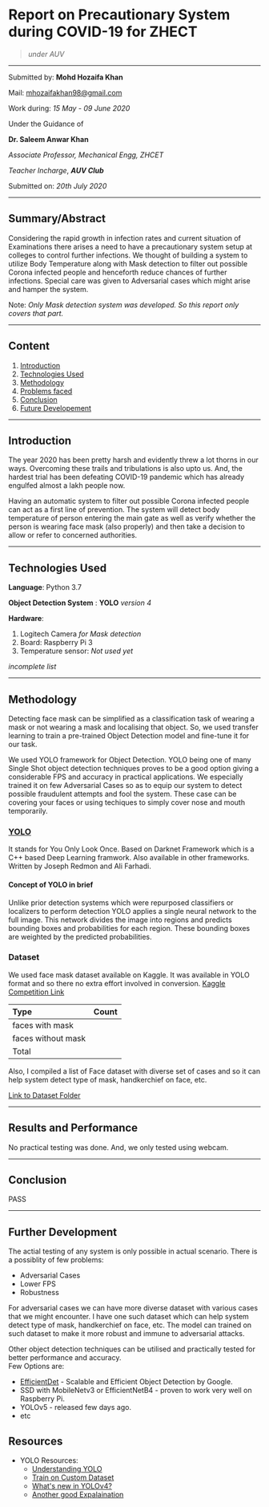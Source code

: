 # Report on Precautionary System during  COVID-19 for ZHECT

> _under AUV_

---

Submitted by: **Mohd Hozaifa Khan**

Mail: [mhozaifakhan98@gmail.com](mailto:mhozaifakhan98@gmail.com)

Work during: _15 May - 09 June 2020_  

Under the Guidance of

**Dr. Saleem Anwar Khan**

_Associate Professor, Mechanical Engg, ZHCET_

_Teacher Incharge_, **_AUV Club_**

Submitted on: *20th July 2020*

---

## Summary/Abstract

Considering the rapid growth in infection rates and current situation of Examinations there arises a need to have a precautionary system setup at colleges to control further infections. We thought of building a system to utilize Body Temperature along with Mask detection to filter out possible Corona infected people and henceforth reduce chances of further infections. Special care was given to Adversarial cases which might arise and hamper the system.

Note: _Only Mask detection system was developed. So this report only covers that part._

---

## Content

1. [Introduction](#introduction)
2. [Technologies Used](#technologies-used)
3. [Methodology](#methodology)
4. [Problems faced](#problems-faced)
5. [Conclusion](#conclusion)
6. [Future Developement](#future-developement)

---

## Introduction

The year 2020 has been pretty harsh and evidently threw a lot thorns in our ways. Overcoming these trails and tribulations is also upto us. And, the hardest trial has been defeating COVID-19 pandemic which has already engulfed almost a lakh people now.

Having an automatic system to filter out possible Corona infected people can act as a first line of prevention.
The system will detect body temperature of person entering the main gate as well as verify whether the person is wearing face mask (also properly) and then take a decision to allow or refer to concerned authorities.

---

## Technologies Used

**Language**: Python 3.7

**Object Detection System** : **YOLO** *version 4*

**Hardware**:

1. Logitech Camera *for Mask detection*
2. Board: Raspberry Pi 3
3. Temperature sensor: *Not used yet*

*incomplete list*

---

## Methodology

Detecting face mask can be simplified as a classification task of wearing a mask or not wearing a mask and localising that object. So, we used transfer learning to train a pre-trained Object Detection model and fine-tune it for our task. 

We used YOLO framework for Object Detection. YOLO being one of many Single Shot object detection techniques proves to be a good option giving a considerable FPS and accuracy in practical applications.
We especially trained it on few Adversarial Cases so as to equip our system to detect possible fraudulent attempts and fool the system. These case can be covering your faces or using techiques to simply cover nose and mouth temporarily.

### [YOLO](https://pjreddie.com/darknet/yolo/)

It stands for You Only Look Once.
Based on Darknet Framework which is a C++ based Deep Learning framwork. Also available in other frameworks.
Written by Joseph Redmon and Ali Farhadi.

#### Concept of YOLO in brief

Unlike prior detection systems which were repurposed classifiers or localizers to perform detection YOLO applies a single neural network to the full image. This network divides the image into regions and predicts bounding boxes and probabilities for each region. These bounding boxes are weighted by the predicted probabilities.

### Dataset

We used face mask dataset available on Kaggle. It was available in YOLO format and so there no extra effort involved in conversion. [Kaggle Competition Link]()

| Type | Count |
| :--  | --:   |
| faces with mask | |
| faces without mask| |
| Total | |

Also, I compiled a list of Face dataset with diverse set of cases and so it can help system detect type of mask, handkerchief on face, etc.

[Link to Dataset Folder]() 

---

## Results and Performance

No practical testing was done. And, we only tested using webcam.  

---

## Conclusion

PASS

---

## Further Development

The actial testing of any system is only possible in actual scenario. There is a possiblity of few problems:

* Adversarial Cases
* Lower FPS
* Robustness

For adversarial cases we can have more diverse dataset with various cases that we might encounter. I have one such dataset which can help system detect type of mask, handkerchief on face, etc. The model can trained on such dataset to make it more robust and immune to adversarial attacks.

Other object detection techniques can be utilised and practically tested for better performance and accuracy.  
Few Options are:

* [EfficientDet](http://ai.googleblog.com/2020/04/efficientdet-towards-scalable-and.html) - Scalable and Efficient Object Detection by Google.
* SSD with MobileNetv3 or EfficientNetB4 - proven to work very well on Raspberry Pi.
* YOLOv5 - released few days ago.
* etc

## Resources

* YOLO Resources:
  - [Understanding YOLO](https://hackernoon.com/understanding-yolo-f5a74bbc7967)
  - [Train on Custom Dataset](https://blog.roboflow.ai/training-yolov4-on-a-custom-dataset/)
  - [What's new in YOLOv4?](https://towardsdatascience.com/whats-new-in-yolov4-323364bb3ad3)
  - [Another good Expalaination](https://towardsdatascience.com/yolo-you-only-look-once-real-time-object-detection-explained-492dc9230006)